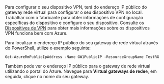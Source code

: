 
Para configurar o seu dispositivo VPN, terá do endereço IP público do gateway rede virtual para configurar o seu dispositivo VPN no local. Trabalhar com o fabricante para obter informações de configuração específicas do dispositivo e configure o seu dispositivo. Consulte os [Dispositivos de VPN](../articles/vpn-gateway/vpn-gateway-about-vpn-devices.md) para obter mais informações sobre os dispositivos VPN funciona bem com Azure.

Para localizar o endereço IP público do seu gateway de rede virtual através do PowerShell, utilize o exemplo seguinte:

    Get-AzureRmPublicIpAddress -Name GW1PublicIP -ResourceGroupName TestRG

Também pode ver o endereço IP público para o gateway de rede virtual utilizando o portal do Azure. Navegue para **Virtual gateways de rede**e, em seguida, clique no nome do seu gateway.
